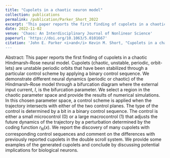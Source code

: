 ```yaml
---
title: "Cupolets in a chaotic neuron model"
collection: publications
permalink: /publication/Parker_Short_2022
excerpt: 'This paper reports the first finding of cupolets in a chaotic Hindmarsh–Rose neural model. '
date: 2022-11-02
venue: 'Chaos: An Interdisciplinary Journal of Nonlinear Science'
paperurl: 'https://doi.org/10.1063/5.0101667'
citation: 'John E. Parker <i>and</i> Kevin M. Short, "Cupolets in a chaotic neuron model", Chaos 32, 113104 (2022)
---
```


Abstract: This paper reports the first finding of cupolets in a chaotic Hindmarsh–Rose neural model. Cupolets (chaotic, unstable, periodic, orbit-lets) are unstable periodic orbits that have been stabilized through a particular control scheme by applying a binary control sequence. We demonstrate different neural dynamics (periodic or chaotic) of the Hindmarsh–Rose model through a bifurcation diagram where the external input current, <i>I</i>, is the bifurcation parameter. We select a region in the chaotic parameter space and provide the results of numerical simulations. In this chosen parameter space, a control scheme is applied when the trajectory intersects with either of the two control planes. The type of the control is determined by a bit in a binary control sequence. The control is either a small microcontrol (0) or a large macrocontrol (1) that adjusts the future dynamics of the trajectory by a perturbation determined by the coding function $r_N(x)$. We report the discovery of many cupolets with corresponding control sequences and comment on the differences with previously reported cupolets in the double scroll system. We provide some examples of the generated cupolets and conclude by discussing potential implications for biological neurons.

